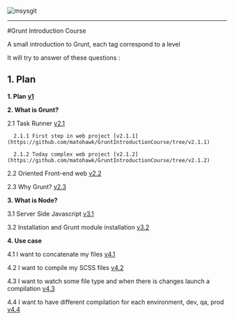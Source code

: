 ![msysgit](http://gruntjs.com/img/grunt-logo.png)

----
#Grunt Introduction Course

A small introduction to Grunt, each tag correspond to a level

It will try to answer of these questions :

## 1. Plan

**1. Plan [v1](https://github.com/matohawk/GruntIntroductionCourse/tree/v1)**

**2. What is Grunt?**

   2.1 Task Runner [v2.1](https://github.com/matohawk/GruntIntroductionCourse/tree/v2.1)
      
      2.1.1 First step in web project [v2.1.1](https://github.com/matohawk/GruntIntroductionCourse/tree/v2.1.1)
      
      2.1.2 Today complex web project [v2.1.2](https://github.com/matohawk/GruntIntroductionCourse/tree/v2.1.2)

   2.2 Oriented Front-end web [v2.2](https://github.com/matohawk/GruntIntroductionCourse/tree/v2.2)

   2.3 Why Grunt? [v2.3](https://github.com/matohawk/GruntIntroductionCourse/tree/v2.3)

**3. What is Node?**

   3.1 Server Side Javascript [v3.1](https://github.com/matohawk/GruntIntroductionCourse/tree/v3.1)

   3.2 Installation and Grunt module installation [v3.2](https://github.com/matohawk/GruntIntroductionCourse/tree/v3.2)

**4. Use case**

   4.1 I want to concatenate my files [v4.1](https://github.com/matohawk/GruntIntroductionCourse/tree/v4.1)

   4.2 I want to compile my SCSS files [v4.2](https://github.com/matohawk/GruntIntroductionCourse/tree/v4.2)

   4.3 I want to watch some file type and when there is changes launch a compilation [v4.3](https://github.com/matohawk/GruntIntroductionCourse/tree/v4.3)

   4.4 I want to have different compilation for each environment, dev, qa, prod [v4.4](https://github.com/matohawk/GruntIntroductionCourse/tree/v4.4)
